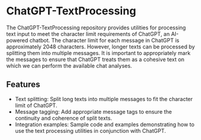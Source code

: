 # ChatGPT-TextProcessing

The ChatGPT-TextProcessing repository provides utilities for processing text input to meet the character limit requirements of ChatGPT, an AI-powered chatbot. The character limit for each message in ChatGPT is approximately 2048 characters. However, longer texts can be processed by splitting them into multiple messages. It is important to appropriately mark the messages to ensure that ChatGPT treats them as a cohesive text on which we can perform the available chat analyses.

## Features

- Text splitting: Split long texts into multiple messages to fit the character limit of ChatGPT.
- Message tagging: Add appropriate message tags to ensure the continuity and coherence of split texts.
- Integration examples: Sample code and examples demonstrating how to use the text processing utilities in conjunction with ChatGPT.
